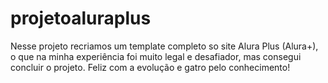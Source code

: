 # projetoaluraplus
Nesse projeto recriamos um template completo so site Alura Plus (Alura+), o que na minha experiência foi muito legal e desafiador, mas consegui concluir o projeto. Feliz com a evolução e gatro pelo conhecimento!

